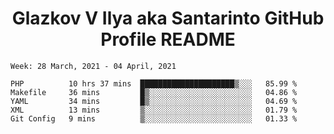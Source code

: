 <h1 align="center">Glazkov V Ilya aka Santarinto GitHub Profile README</h1>

<!--START_SECTION:waka-->
```text
Week: 28 March, 2021 - 04 April, 2021

PHP          10 hrs 37 mins  █████████████████████▒░░░   85.99 % 
Makefile     36 mins         █▒░░░░░░░░░░░░░░░░░░░░░░░   04.86 % 
YAML         34 mins         █▒░░░░░░░░░░░░░░░░░░░░░░░   04.69 % 
XML          13 mins         ▒░░░░░░░░░░░░░░░░░░░░░░░░   01.79 % 
Git Config   9 mins          ▒░░░░░░░░░░░░░░░░░░░░░░░░   01.33 % 
```
<!--END_SECTION:waka-->